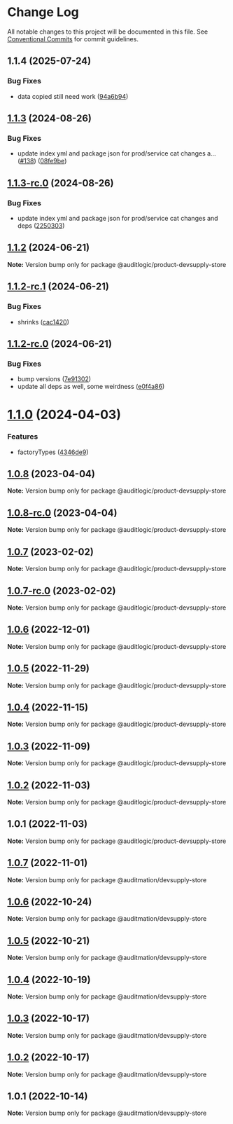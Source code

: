 # Change Log

All notable changes to this project will be documented in this file.
See [Conventional Commits](https://conventionalcommits.org) for commit guidelines.

## 1.1.4 (2025-07-24)


### Bug Fixes

* data copied still need work ([94a6b94](https://github.com/zerobias-org/product/commit/94a6b942fb0516367548599d739529536132755a))





## [1.1.3](https://github.com/auditlogic/product/compare/@auditlogic/product-devsupply-store@1.1.2...@auditlogic/product-devsupply-store@1.1.3) (2024-08-26)


### Bug Fixes

* update index yml and package json for prod/service cat changes a… ([#138](https://github.com/auditlogic/product/issues/138)) ([08fe9be](https://github.com/auditlogic/product/commit/08fe9beb1c8457462a19bc69caa02e6212d97e1a))





## [1.1.3-rc.0](https://github.com/auditlogic/product/compare/@auditlogic/product-devsupply-store@1.1.2...@auditlogic/product-devsupply-store@1.1.3-rc.0) (2024-08-26)


### Bug Fixes

* update index yml and package json for prod/service cat changes and deps ([2250303](https://github.com/auditlogic/product/commit/225030363a363608240135b7ebed386b28f01e4b))





## [1.1.2](https://github.com/auditlogic/product/compare/@auditlogic/product-devsupply-store@1.1.2-rc.1...@auditlogic/product-devsupply-store@1.1.2) (2024-06-21)

**Note:** Version bump only for package @auditlogic/product-devsupply-store





## [1.1.2-rc.1](https://github.com/auditlogic/product/compare/@auditlogic/product-devsupply-store@1.1.2-rc.0...@auditlogic/product-devsupply-store@1.1.2-rc.1) (2024-06-21)


### Bug Fixes

* shrinks ([cac1420](https://github.com/auditlogic/product/commit/cac14200fefcd8183ab69fe89a47bd3f70f563e9))





## [1.1.2-rc.0](https://github.com/auditlogic/product/compare/@auditlogic/product-devsupply-store@1.1.0...@auditlogic/product-devsupply-store@1.1.2-rc.0) (2024-06-21)


### Bug Fixes

* bump versions ([7e91302](https://github.com/auditlogic/product/commit/7e913023b8b312150ed7762c32fbbe616be71de5))
* update all deps as well, some weirdness ([e0f4a86](https://github.com/auditlogic/product/commit/e0f4a864714e2d3de6bbf3da014d5312fe53be2f))





# [1.1.0](https://github.com/auditlogic/product/compare/@auditlogic/product-devsupply-store@1.0.8...@auditlogic/product-devsupply-store@1.1.0) (2024-04-03)


### Features

* factoryTypes ([4346de9](https://github.com/auditlogic/product/commit/4346de92693aee892fccf725338ffc7b80ab182b))





## [1.0.8](https://github.com/auditlogic/product/compare/@auditlogic/product-devsupply-store@1.0.7...@auditlogic/product-devsupply-store@1.0.8) (2023-04-04)

**Note:** Version bump only for package @auditlogic/product-devsupply-store





## [1.0.8-rc.0](https://github.com/auditlogic/product/compare/@auditlogic/product-devsupply-store@1.0.7...@auditlogic/product-devsupply-store@1.0.8-rc.0) (2023-04-04)

**Note:** Version bump only for package @auditlogic/product-devsupply-store





## [1.0.7](https://github.com/auditlogic/product/compare/@auditlogic/product-devsupply-store@1.0.6...@auditlogic/product-devsupply-store@1.0.7) (2023-02-02)

**Note:** Version bump only for package @auditlogic/product-devsupply-store





## [1.0.7-rc.0](https://github.com/auditlogic/product/compare/@auditlogic/product-devsupply-store@1.0.6...@auditlogic/product-devsupply-store@1.0.7-rc.0) (2023-02-02)

**Note:** Version bump only for package @auditlogic/product-devsupply-store





## [1.0.6](https://github.com/auditlogic/product/compare/@auditlogic/product-devsupply-store@1.0.5...@auditlogic/product-devsupply-store@1.0.6) (2022-12-01)

**Note:** Version bump only for package @auditlogic/product-devsupply-store





## [1.0.5](https://github.com/auditlogic/product/compare/@auditlogic/product-devsupply-store@1.0.4...@auditlogic/product-devsupply-store@1.0.5) (2022-11-29)

**Note:** Version bump only for package @auditlogic/product-devsupply-store





## [1.0.4](https://github.com/auditlogic/product/compare/@auditlogic/product-devsupply-store@1.0.3...@auditlogic/product-devsupply-store@1.0.4) (2022-11-15)

**Note:** Version bump only for package @auditlogic/product-devsupply-store





## [1.0.3](https://github.com/auditlogic/product/compare/@auditlogic/product-devsupply-store@1.0.2...@auditlogic/product-devsupply-store@1.0.3) (2022-11-09)

**Note:** Version bump only for package @auditlogic/product-devsupply-store





## [1.0.2](https://github.com/auditlogic/product/compare/@auditlogic/product-devsupply-store@1.0.1...@auditlogic/product-devsupply-store@1.0.2) (2022-11-03)

**Note:** Version bump only for package @auditlogic/product-devsupply-store





## 1.0.1 (2022-11-03)

**Note:** Version bump only for package @auditlogic/product-devsupply-store





## [1.0.7](https://github.com/auditmation/store-content/compare/@auditmation/devsupply-store@1.0.6...@auditmation/devsupply-store@1.0.7) (2022-11-01)

**Note:** Version bump only for package @auditmation/devsupply-store





## [1.0.6](https://github.com/auditmation/store-content/compare/@auditmation/devsupply-store@1.0.5...@auditmation/devsupply-store@1.0.6) (2022-10-24)

**Note:** Version bump only for package @auditmation/devsupply-store





## [1.0.5](https://github.com/auditmation/store-content/compare/@auditmation/devsupply-store@1.0.4...@auditmation/devsupply-store@1.0.5) (2022-10-21)

**Note:** Version bump only for package @auditmation/devsupply-store





## [1.0.4](https://github.com/auditmation/store-content/compare/@auditmation/devsupply-store@1.0.3...@auditmation/devsupply-store@1.0.4) (2022-10-19)

**Note:** Version bump only for package @auditmation/devsupply-store





## [1.0.3](https://github.com/auditmation/store-content/compare/@auditmation/devsupply-store@1.0.2...@auditmation/devsupply-store@1.0.3) (2022-10-17)

**Note:** Version bump only for package @auditmation/devsupply-store





## [1.0.2](https://github.com/auditmation/store-content/compare/@auditmation/devsupply-store@1.0.1...@auditmation/devsupply-store@1.0.2) (2022-10-17)

**Note:** Version bump only for package @auditmation/devsupply-store





## 1.0.1 (2022-10-14)

**Note:** Version bump only for package @auditmation/devsupply-store

